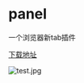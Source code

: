# panel
一个浏览器新tab插件

[下载地址](https://github.com/yin-shu/panel/blob/master/dist-zip/panel-v0.0.2.zip)


![test.jpg](https://user-gold-cdn.xitu.io/2020/6/2/17272c45bab11709?w=2846&h=1760&f=jpeg&s=931566)
